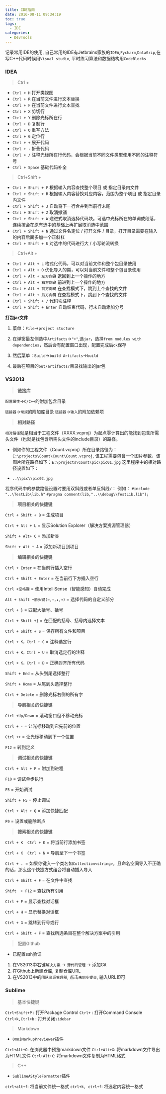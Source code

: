```yaml
---
title: IDE指南
date: 2016-08-11 09:34:19
toc: true
tags:
  - IDE
categories:
  - DevTools 
---
```

记录常用IDE的使用, 自己常用的IDE有Jetbrains家族的`IDEA`,`Pycharm`,`DataGrip`,在写C++代码时候用`Visual studio`, 平时练习算法和数据结构用`CodeBlocks`
<!--more-->

### **IDEA**

> Ctrl + 

- `Ctrl + H` 打开类视图
- `Ctrl + R` 在当前文件进行文本替换
- `Ctrl + F` 在当前文件进行文本查找
- `Ctrl + X` 剪切行
- `Ctrl + Y` 删除光标所在行 
- `Ctrl + D` 复制行
- `Ctrl + O` 重写方法
- `Ctrl + G` 定位行
- `Ctrl + +` 展开代码
- `Ctrl + -` 折叠代码
- `Ctrl + /` 注释光标所在行代码，会根据当前不同文件类型使用不同的注释符号 
- `Ctrl + Space` 基础代码补全

> Ctrl+Shift +

- `Ctrl + Shift + F` 根据输入内容查找整个项目 或 指定目录内文件 
- `Ctrl + Shift + R` 根据输入内容替换对应内容，范围为整个项目 或 指定目录内文件 
- `Ctrl + Shift + J` 自动将下一行合并到当前行末尾 
- `Ctrl + Shift + Z` 取消撤销 
- `Ctrl + Shift + W` 递进式取消选择代码块。可选中光标所在的单词或段落，连续按会在原有选中的基础上再扩展取消选中范围
- `Ctrl + Shift + N` 通过文件名定位 / 打开文件 / 目录，打开目录需要在输入的内容后面多加一个正斜杠 
- `Ctrl + Shift + U` 对选中的代码进行大 / 小写轮流转换 

> Ctrl+Alt +

- `Ctrl + Alt + L` 格式化代码，可以对当前文件和整个包目录使用 
- `Ctrl + Alt + O` 优化导入的类，可以对当前文件和整个包目录使用
- `Ctrl + Alt + 左方向键`  退回到上一个操作的地方 
- `Ctrl + Alt + 右方向键`  前进到上一个操作的地方 
- `Ctrl + Alt + 前方向键`  在查找模式下，跳到上个查找的文件
- `Ctrl + Alt + 后方向键`  在查找模式下，跳到下个查找的文件
- `Ctrl + Shift + /` 代码块注释
- `Ctrl + Shift + Enter` 自动结束代码，行末自动添加分号


**打包jar文件**

1. 菜单：`File`->`project stucture`

2. 在弹窗最左侧选中`Artifacts`->`"+"`,选`jar`，选择`from modules with dependencies`，然后会有配置窗口出现，配置完成后`ok`保存

3. 然后菜单：`Build`->`build Artifacts`->`build`

4. 最后在项目的`out/artifacts/`目录找输出的jar包

### **VS2013**

> **链接库**

`配置属性`->`C/C++`的附加包含目录

`链接器`->`常规`的附加库目录
`链接器`->`输入`的附加依赖项


> **相对路径**

`相对路径`就是相当于工程文件（XXXX.vcproj）为起点零计算出的能找到包含所需头文件（也就是找包含所需头文件的include目录）的路径。
- 例如你的工程文件（Count.vcproj）所在目录路径为：`E:\projects\Count\Count\Count.vcproj`, 该工程需要包含一个图片参数，该图片所在路径如下：`E:\projects\Count\pic\pic01.jpg`
这里程序中的相对路径设置如下：

- `..\\pic\\pic02.jpg`

程序代码中的参数路径设置时要用双斜线或者单反斜线`/`：
例如：
`#include "..\TestLib\lib.h"`
`#pragma comment(lib,"..\\debug\\TestLib.lib");`

> **项目相关的快捷键**

`Ctrl + Shift + B` = 生成项目

`Ctrl + Alt + L` = 显示Solution Explorer（解决方案资源管理器）

`Shift + Alt+ C` = 添加新类

`Shift + Alt + A` = 添加新项目到项目

> **编辑相关的快捷键**

`Ctrl + Enter` = 在当前行插入空行

`Ctrl + Shift + Enter` = 在当前行下方插入空行

`Ctrl +空格键` = 使用IntelliSense（智能感知）自动完成

`Alt + Shift +箭头键(←,↑,↓,→)` = 选择代码的自定义部分

`Ctrl + }` = 匹配大括号、括号

`Ctrl + Shift +}` = 在匹配的括号、括号内选择文本

`Ctrl + Shift + S` = 保存所有文件和项目

`Ctrl + K，Ctrl + C` = 注释选定行

`Ctrl + K，Ctrl + U` = 取消选定行的注释

`Ctrl + K，Ctrl + D` = 正确对齐所有代码

`Shift + End` = 从头到尾选择整行

`Shift + Home` = 从尾到头选择整行

`Ctrl + Delete` = 删除光标右侧的所有字

> **导航相关的快捷键**

`Ctrl +Up/Down` = 滚动窗口但不移动光标

`Ctrl + -` = 让光标移动到它先前的位置

`Ctrl ++` = 让光标移动到下一个位置

`F12` = 转到定义

> **调试相关的快捷键**

`Ctrl + Alt + P` = 附加到进程

`F10` = 调试单步执行

`F5` = 开始调试

`Shift + F5` = 停止调试

`Ctrl + Alt + Q` = 添加快捷匹配

`F9` = 设置或删除断点

> **搜索相关的快捷键**

`Ctrl + K  Ctrl + K` = 将当前行添加书签

`Ctrl + K  Ctrl + N` = 导航至下一个书签

`Ctrl + . `= 如果你键入一个类名如`Collection<string>`，且命名空间导入不正确的话，那么这个快捷方式组合将自动插入导入

`Ctrl + Shift + F` = 在文件中查找

`Shift  + F12` = 查找所有引用

`Ctrl + F` = 显示查找对话框

`Ctrl + H` = 显示替换对话框

`Ctrl + G` = 跳转到行号或行

`Ctrl + Shift + F` = 查找所选条目在整个解决方案中的引用

> 配置Github

- 已配置ssh验证

1. 在VS2013中右键`解决方案` -> `源代码管理` -> 添加Git
2. 在Github上新建仓库, 复制仓库URL
3. 在VS2013中的`团队资源管理器`, 点击`未同步提交`, 输入URL即可

### **Sublime**

> 基本快捷键

`Ctrl+Shift+P` : 打开Package Control
`Ctrl+` : 打开Command Console
`Ctrl+k,Ctrl+b` : 打开关闭`sidebar`
> Markdown

- `OmniMarkupPreviewer`插件

`Ctrl+Alt+O`: 在浏览器中预览markdown文件
`Ctrl+Alt+X`: 将markdown文件导出为HTML文件
`Ctrl+Alt+C`: 将markdown文件复制为HTML格式

> C++

- `SublimeAStyleFormatter`插件

`ctrl+alt+f`: 将当前文件统一格式
`ctrl+k, ctrl+f`: 将选定内容统一格式




